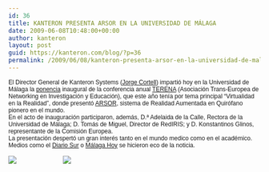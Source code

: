 ```yaml
---
id: 36
title: KANTERON PRESENTA ARSOR EN LA UNIVERSIDAD DE MÁLAGA
date: 2009-06-08T10:48:00+00:00
author: kanteron
layout: post
guid: https://kanteron.com/blog/?p=36
permalink: /2009/06/08/kanteron-presenta-arsor-en-la-universidad-de-malaga/
---
```

<p style="font: normal normal normal 12px/normal Helvetica;margin: 0px">
  El Director General de Kanteron Systems (<a href="https://tnc2009.terena.org/schedule/people/index.php?person_id=3">Jorge Cortell</a>) impartió hoy en la Universidad de Málaga la <a href="https://tnc2009.terena.org/schedule/presentations/show.php?pres_id=2">ponencia</a> inaugural de la conferencia anual <a href="https://tnc2009.terena.org/">TERENA</a> (Asociación Trans-Europea de Networking en Investigación y Educación), que este año tenía por tema principal “Virtualidad en la Realidad”, donde presentó <a href="///Users/ana/Desktop/WebKanteronOld/KanteronES/Producto/Paginas/ARSOR.html">ARSOR</a>, sistema de Realidad Aumentada en Quirófano pionero en el mundo.
</p>

<p style="font: normal normal normal 12px/normal Helvetica;margin: 0px">
  En el acto de inauguración participaron, además, D.ª Adelaida de la Calle, Rectora de la Universidad de Málaga; D. Tomás de Miguel, Director de RedIRIS; y D. Konstantinos Glinos, representante de la Comisión Europea.
</p>

<p style="font: normal normal normal 12px/normal Helvetica;margin: 0px">
  La presentación despertó un gran interés tanto en el mundo medico como en el académico. Medios como el <a href="https://www.diariosur.es/20090609/sociedad/quirofano-futuro-20090609.html">Diario Sur</a> o <a href="https://www.malagahoy.es/article/malaga/443814/epigonion/la/realidad/aumentada/quirofanos.html">Málaga Hoy</a> se hicieron eco de la noticia.
</p>

<p style="font: normal normal normal 12px/normal Helvetica;margin: 0px">
  &nbsp;
</p>

<p style="font: normal normal normal 12px/normal Helvetica;margin: 0px">
  <span style="font-family: Times, 'Times New Roman', Times, serif;font-size: medium" class="Apple-style-span"><img src="https://www.diariosur.es/prensa/noticias/200906/09/fotos/1328172.jpg" /></span>                            <span style="font-family: Times, 'Times New Roman', Times, serif;font-size: medium" class="Apple-style-span"><img src="https://media.grupojoly.com/imagen.php?imagen=//0000350000/0000350402.jpg&an=580&alt=440&checkSize=1" /></span>
</p>